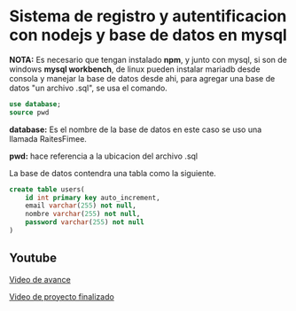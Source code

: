 # Sistema de registro y autentificacion con nodejs y base de datos en mysql

**NOTA:** Es necesario que tengan instalado **npm**, y
junto con mysql, si son de windows **mysql workbench**, de linux pueden instalar mariadb desde consola y manejar la base de datos desde ahi, para agregar una base de datos "un archivo .sql", se usa el comando.

```sql
use database;
source pwd
```

**database:** Es el nombre de la base de datos en este caso se uso una llamada RaitesFimee.


**pwd:** hace referencia a la ubicacion del archivo .sql

La base de datos contendra una tabla como la siguiente.

```sql
create table users(
	id int primary key auto_increment,
	email varchar(255) not null,
	nombre varchar(255) not null,
	password varchar(255) not null
)
```

## Youtube

[Video de avance](https://www.youtube.com/watch?v=c_8iWQeudVk&feature=youtu.be)


[Video de proyecto finalizado](https://www.youtube.com/watch?v=JNfEejIJg1I&t=3s)